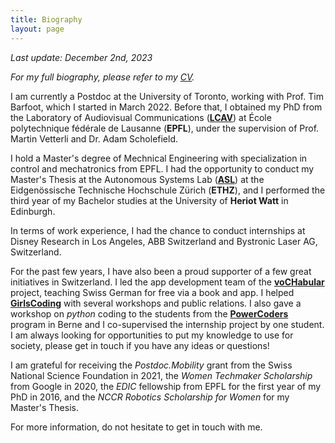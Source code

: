```yaml
---
title: Biography
layout: page
---
```


*Last update: December 2nd, 2023*

*For my full biography, please refer to my [CV](assets/pdfs/cv_website.pdf).*

I am currently a Postdoc at the University of Toronto, working with Prof. Tim Barfoot, which I started in March 2022. Before that, I obtained my PhD from the Laboratory of Audiovisual Communications ([**LCAV**](https://lcav.epfl.ch)) at École polytechnique fédérale de Lausanne (**EPFL**), under the supervision of Prof. Martin Vetterli and Dr. Adam Scholefield.

I hold a Master's degree of Mechnical Engineering with specialization in control and mechatronics from EPFL. I had the opportunity to conduct my Master's Thesis at the Autonomous Systems Lab ([**ASL**](https://asl.ethz.ch)) at the Eidgenössische Technische Hochschule Zürich (**ETHZ**), and I performed the third year of my Bachelor studies at the University of **Heriot Watt** in Edinburgh.  

In terms of work experience, I had the chance to conduct internships at Disney Research in Los Angeles, ABB Switzerland and Bystronic Laser AG, Switzerland. 

For the past few years, I have also been a proud supporter of a few great initiatives in Switzerland. I led the app development team of the [**voCHabular**](https://vochabular.ch) project, teaching Swiss German for free via a book and app. I helped [**GirlsCoding**](https://girlscoding.org) with several workshops and public relations. I also gave a workshop on *python* coding to the students from the [**PowerCoders**](https://powercoders.ch) program in Berne and I co-supervised the internship project by one student. I am always looking for opportunities to put my knowledge to use for society, please get in touch if you have any ideas or questions! 

I am grateful for receiving the *Postdoc.Mobility* grant from the Swiss National Science Foundation in 2021, the *Women Techmaker Scholarship* from Google in 2020, the *EDIC* fellowship from EPFL for the first year of my PhD in 2016, and the *NCCR Robotics Scholarship for Women* for my Master's Thesis.  

For more information, do not hesitate to get in touch with me.
